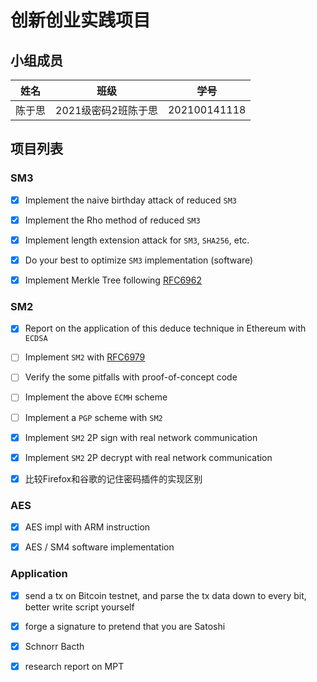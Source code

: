 
# 创新创业实践项目

## 小组成员

| 姓名   | 班级          | 学号             | 
| ------ | ------------- | ----------------| 
|陈于思 | 2021级密码2班陈于思 | 202100141118 | 

## 项目列表

### SM3

- [x] Implement the naive birthday attack of reduced `SM3`

      
- [x] Implement the Rho method of reduced `SM3`
- [x] Implement length extension attack for `SM3`, `SHA256`, etc.
      
- [x] Do your best to optimize `SM3` implementation (software)
- [x] Implement Merkle Tree following [RFC6962](https://www.rfc-editor.org/info/rfc6962)
      
### SM2

- [x] Report on the application of this deduce technique in Ethereum with `ECDSA`
- [ ] Implement `SM2` with [RFC6979](https://www.rfc-editor.org/info/rfc6979)
- [ ] Verify the some pitfalls with proof-of-concept code
- [ ] Implement the above `ECMH` scheme
- [ ] Implement a `PGP` scheme with `SM2`

- [x] Implement `SM2` 2P sign with real network communication
- [x] Implement `SM2` 2P decrypt with real network communication
- [x] 比较Firefox和谷歌的记住密码插件的实现区别



### AES
- [x] AES impl with ARM instruction

      
- [x] AES / SM4 software implementation

### Application
- [x] send a tx on Bitcoin testnet, and parse the tx data down to every bit, better write script yourself
- [x] forge a signature to pretend that you are Satoshi

      
- [x] Schnorr Bacth
- [x] research report on MPT
